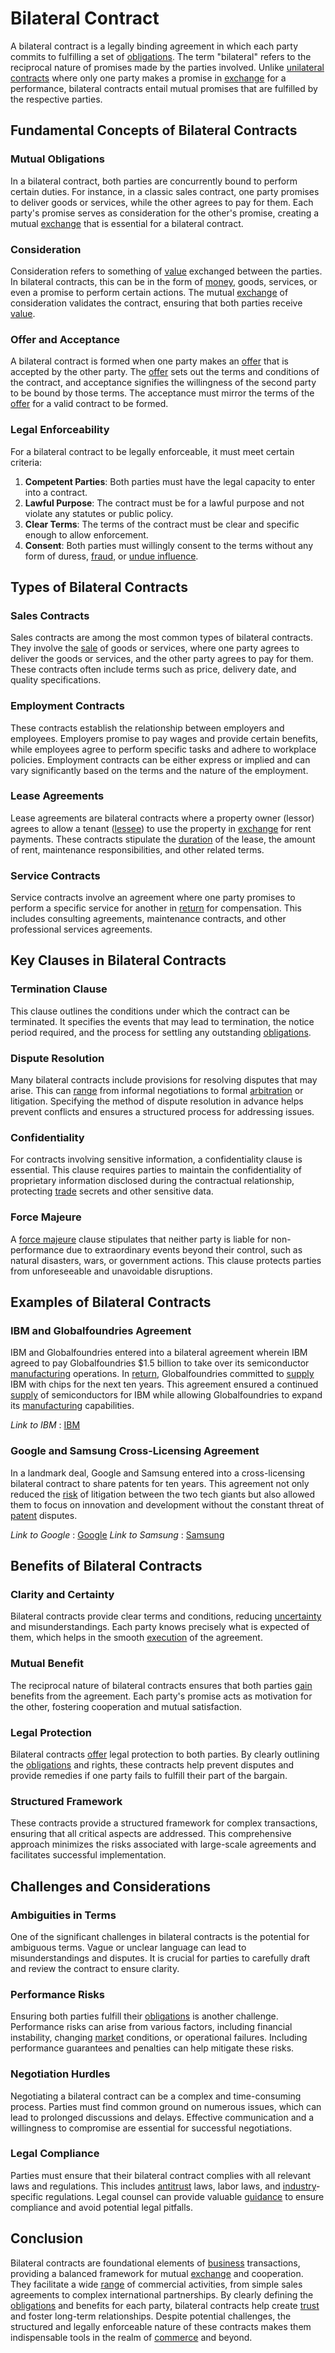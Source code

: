 # Bilateral Contract

A bilateral contract is a legally binding agreement in which each party commits to fulfilling a set of [obligations](../o/obligation.md). The term "bilateral" refers to the reciprocal nature of promises made by the parties involved. Unlike [unilateral contracts](../u/unilateral_contracts.md) where only one party makes a promise in [exchange](../e/exchange.md) for a performance, bilateral contracts entail mutual promises that are fulfilled by the respective parties.

## Fundamental Concepts of Bilateral Contracts

### Mutual Obligations

In a bilateral contract, both parties are concurrently bound to perform certain duties. For instance, in a classic sales contract, one party promises to deliver goods or services, while the other agrees to pay for them. Each party's promise serves as consideration for the other's promise, creating a mutual [exchange](../e/exchange.md) that is essential for a bilateral contract.

### Consideration

Consideration refers to something of [value](../v/value.md) exchanged between the parties. In bilateral contracts, this can be in the form of [money](../m/money.md), goods, services, or even a promise to perform certain actions. The mutual [exchange](../e/exchange.md) of consideration validates the contract, ensuring that both parties receive [value](../v/value.md).

### Offer and Acceptance

A bilateral contract is formed when one party makes an [offer](../o/offer.md) that is accepted by the other party. The [offer](../o/offer.md) sets out the terms and conditions of the contract, and acceptance signifies the willingness of the second party to be bound by those terms. The acceptance must mirror the terms of the [offer](../o/offer.md) for a valid contract to be formed.

### Legal Enforceability

For a bilateral contract to be legally enforceable, it must meet certain criteria: 
1. **Competent Parties**: Both parties must have the legal capacity to enter into a contract.
2. **Lawful Purpose**: The contract must be for a lawful purpose and not violate any statutes or public policy.
3. **Clear Terms**: The terms of the contract must be clear and specific enough to allow enforcement.
4. **Consent**: Both parties must willingly consent to the terms without any form of duress, [fraud](../f/fraud.md), or [undue influence](../u/undue_influence.md).

## Types of Bilateral Contracts

### Sales Contracts

Sales contracts are among the most common types of bilateral contracts. They involve the [sale](../s/sale.md) of goods or services, where one party agrees to deliver the goods or services, and the other party agrees to pay for them. These contracts often include terms such as price, delivery date, and quality specifications.

### Employment Contracts

These contracts establish the relationship between employers and employees. Employers promise to pay wages and provide certain benefits, while employees agree to perform specific tasks and adhere to workplace policies. Employment contracts can be either express or implied and can vary significantly based on the terms and the nature of the employment.

### Lease Agreements

Lease agreements are bilateral contracts where a property owner (lessor) agrees to allow a tenant ([lessee](../l/lessee.md)) to use the property in [exchange](../e/exchange.md) for rent payments. These contracts stipulate the [duration](../d/duration.md) of the lease, the amount of rent, maintenance responsibilities, and other related terms.

### Service Contracts

Service contracts involve an agreement where one party promises to perform a specific service for another in [return](../r/return.md) for compensation. This includes consulting agreements, maintenance contracts, and other professional services agreements.

## Key Clauses in Bilateral Contracts

### Termination Clause

This clause outlines the conditions under which the contract can be terminated. It specifies the events that may lead to termination, the notice period required, and the process for settling any outstanding [obligations](../o/obligation.md).

### Dispute Resolution

Many bilateral contracts include provisions for resolving disputes that may arise. This can [range](../r/range.md) from informal negotiations to formal [arbitration](../a/arbitration.md) or litigation. Specifying the method of dispute resolution in advance helps prevent conflicts and ensures a structured process for addressing issues.

### Confidentiality

For contracts involving sensitive information, a confidentiality clause is essential. This clause requires parties to maintain the confidentiality of proprietary information disclosed during the contractual relationship, protecting [trade](../t/trade.md) secrets and other sensitive data.

### Force Majeure

A [force majeure](../f/force_majeure.md) clause stipulates that neither party is liable for non-performance due to extraordinary events beyond their control, such as natural disasters, wars, or government actions. This clause protects parties from unforeseeable and unavoidable disruptions.

## Examples of Bilateral Contracts

### IBM and Globalfoundries Agreement

IBM and Globalfoundries entered into a bilateral agreement wherein IBM agreed to pay Globalfoundries $1.5 billion to take over its semiconductor [manufacturing](../m/manufacturing.md) operations. In [return](../r/return.md), Globalfoundries committed to [supply](../s/supply.md) IBM with chips for the next ten years. This agreement ensured a continued [supply](../s/supply.md) of semiconductors for IBM while allowing Globalfoundries to expand its [manufacturing](../m/manufacturing.md) capabilities.

*Link to IBM* : [IBM](https://www.ibm.com)

### Google and Samsung Cross-Licensing Agreement

In a landmark deal, Google and Samsung entered into a cross-licensing bilateral contract to share patents for ten years. This agreement not only reduced the [risk](../r/risk.md) of litigation between the two tech giants but also allowed them to focus on innovation and development without the constant threat of [patent](../p/patent.md) disputes.

*Link to Google* : [Google](https://www.google.com)
*Link to Samsung* : [Samsung](https://www.samsung.com)

## Benefits of Bilateral Contracts

### Clarity and Certainty

Bilateral contracts provide clear terms and conditions, reducing [uncertainty](../u/uncertainty_in_trading.md) and misunderstandings. Each party knows precisely what is expected of them, which helps in the smooth [execution](../e/execution.md) of the agreement.

### Mutual Benefit

The reciprocal nature of bilateral contracts ensures that both parties [gain](../g/gain.md) benefits from the agreement. Each party's promise acts as motivation for the other, fostering cooperation and mutual satisfaction.

### Legal Protection

Bilateral contracts [offer](../o/offer.md) legal protection to both parties. By clearly outlining the [obligations](../o/obligation.md) and rights, these contracts help prevent disputes and provide remedies if one party fails to fulfill their part of the bargain.

### Structured Framework

These contracts provide a structured framework for complex transactions, ensuring that all critical aspects are addressed. This comprehensive approach minimizes the risks associated with large-scale agreements and facilitates successful implementation.

## Challenges and Considerations

### Ambiguities in Terms

One of the significant challenges in bilateral contracts is the potential for ambiguous terms. Vague or unclear language can lead to misunderstandings and disputes. It is crucial for parties to carefully draft and review the contract to ensure clarity.

### Performance Risks

Ensuring both parties fulfill their [obligations](../o/obligation.md) is another challenge. Performance risks can arise from various factors, including financial instability, changing [market](../m/market.md) conditions, or operational failures. Including performance guarantees and penalties can help mitigate these risks.

### Negotiation Hurdles

Negotiating a bilateral contract can be a complex and time-consuming process. Parties must find common ground on numerous issues, which can lead to prolonged discussions and delays. Effective communication and a willingness to compromise are essential for successful negotiations.

### Legal Compliance

Parties must ensure that their bilateral contract complies with all relevant laws and regulations. This includes [antitrust](../a/antitrust.md) laws, labor laws, and [industry](../i/industry.md)-specific regulations. Legal counsel can provide valuable [guidance](../g/guidance.md) to ensure compliance and avoid potential legal pitfalls.

## Conclusion

Bilateral contracts are foundational elements of [business](../b/business.md) transactions, providing a balanced framework for mutual [exchange](../e/exchange.md) and cooperation. They facilitate a wide [range](../r/range.md) of commercial activities, from simple sales agreements to complex international partnerships. By clearly defining the [obligations](../o/obligation.md) and benefits for each party, bilateral contracts help create [trust](../t/trust.md) and foster long-term relationships. Despite potential challenges, the structured and legally enforceable nature of these contracts makes them indispensable tools in the realm of [commerce](../c/commerce.md) and beyond.